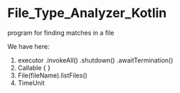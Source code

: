 # File_Type_Analyzer_Kotlin
program for finding matches in a file

We have here: 
1) executor  .invokeAll()   .shutdown()   .awaitTermination()
2) Callable { }
3) File(fileName).listFiles()
4) TimeUnit
